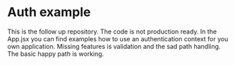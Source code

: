 # Auth example

This is the follow up repository.
The code is not production ready.
In the App.jsx you can find examples how to use an authentication context for you own application.
Missing features is validation and the sad path handling.
The basic happy path is working. 
